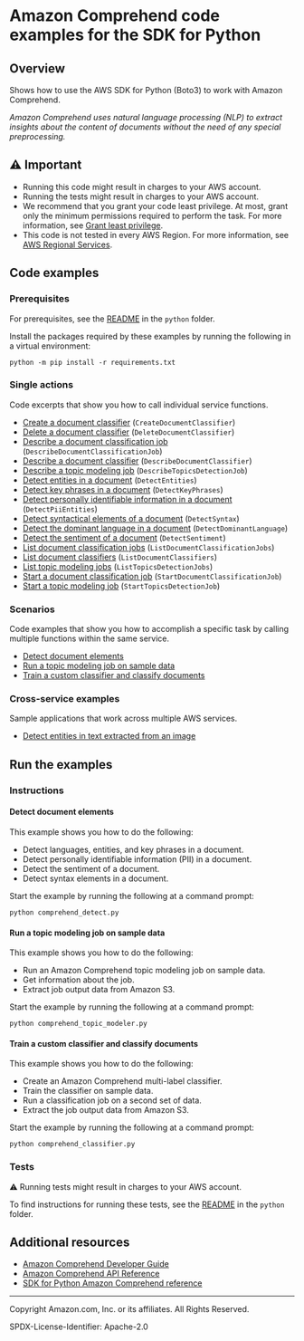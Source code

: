 <!--Generated by WRITEME on 2023-04-12 00:07:37.961645 (UTC)-->
# Amazon Comprehend code examples for the SDK for Python

## Overview

Shows how to use the AWS SDK for Python (Boto3) to work with Amazon Comprehend.

<!--custom.overview.start-->
<!--custom.overview.end-->

*Amazon Comprehend uses natural language processing (NLP) to extract insights about the content of documents without the need of any special preprocessing.*

## ⚠ Important

* Running this code might result in charges to your AWS account.
* Running the tests might result in charges to your AWS account.
* We recommend that you grant your code least privilege. At most, grant only the minimum permissions required to perform the task. For more information, see [Grant least privilege](https://docs.aws.amazon.com/IAM/latest/UserGuide/best-practices.html#grant-least-privilege).
* This code is not tested in every AWS Region. For more information, see [AWS Regional Services](https://aws.amazon.com/about-aws/global-infrastructure/regional-product-services).

<!--custom.important.start-->
<!--custom.important.end-->

## Code examples

### Prerequisites

For prerequisites, see the [README](../../README.md#Prerequisites) in the `python` folder.

Install the packages required by these examples by running the following in a virtual environment:

```
python -m pip install -r requirements.txt
```

<!--custom.prerequisites.start-->
<!--custom.prerequisites.end-->

### Single actions

Code excerpts that show you how to call individual service functions.

* [Create a document classifier](comprehend_classifier.py#L41) (`CreateDocumentClassifier`)
* [Delete a document classifier](comprehend_classifier.py#L119) (`DeleteDocumentClassifier`)
* [Describe a document classification job](comprehend_classifier.py#L179) (`DescribeDocumentClassificationJob`)
* [Describe a document classifier](comprehend_classifier.py#L79) (`DescribeDocumentClassifier`)
* [Describe a topic modeling job](comprehend_topic_modeler.py#L75) (`DescribeTopicsDetectionJob`)
* [Detect entities in a document](comprehend_detect.py#L51) (`DetectEntities`)
* [Detect key phrases in a document](comprehend_detect.py#L73) (`DetectKeyPhrases`)
* [Detect personally identifiable information in a document](comprehend_detect.py#L95) (`DetectPiiEntities`)
* [Detect syntactical elements of a document](comprehend_detect.py#L138) (`DetectSyntax`)
* [Detect the dominant language in a document](comprehend_detect.py#L32) (`DetectDominantLanguage`)
* [Detect the sentiment of a document](comprehend_detect.py#L117) (`DetectSentiment`)
* [List document classification jobs](comprehend_classifier.py#L199) (`ListDocumentClassificationJobs`)
* [List document classifiers](comprehend_classifier.py#L101) (`ListDocumentClassifiers`)
* [List topic modeling jobs](comprehend_topic_modeler.py#L95) (`ListTopicsDetectionJobs`)
* [Start a document classification job](comprehend_classifier.py#L134) (`StartDocumentClassificationJob`)
* [Start a topic modeling job](comprehend_topic_modeler.py#L34) (`StartTopicsDetectionJob`)

### Scenarios

Code examples that show you how to accomplish a specific task by calling multiple
functions within the same service.

* [Detect document elements](comprehend_detect.py) 
* [Run a topic modeling job on sample data](comprehend_topic_modeler.py) 
* [Train a custom classifier and classify documents](comprehend_classifier.py) 

### Cross-service examples

Sample applications that work across multiple AWS services.

* [Detect entities in text extracted from an image](../../cross_service/textract_comprehend_notebook) 

## Run the examples

### Instructions


<!--custom.instructions.start-->
<!--custom.instructions.end-->



#### Detect document elements

This example shows you how to do the following:

* Detect languages, entities, and key phrases in a document.
* Detect personally identifiable information (PII) in a document.
* Detect the sentiment of a document.
* Detect syntax elements in a document.

<!--custom.scenario_prereqs.comprehend_Usage_DetectApis.start-->
<!--custom.scenario_prereqs.comprehend_Usage_DetectApis.end-->

Start the example by running the following at a command prompt:

```
python comprehend_detect.py
```

<!--custom.scenarios.comprehend_Usage_DetectApis.start-->
<!--custom.scenarios.comprehend_Usage_DetectApis.end-->

#### Run a topic modeling job on sample data

This example shows you how to do the following:

* Run an Amazon Comprehend topic modeling job on sample data.
* Get information about the job.
* Extract job output data from Amazon S3.

<!--custom.scenario_prereqs.comprehend_Usage_TopicModeler.start-->
<!--custom.scenario_prereqs.comprehend_Usage_TopicModeler.end-->

Start the example by running the following at a command prompt:

```
python comprehend_topic_modeler.py
```

<!--custom.scenarios.comprehend_Usage_TopicModeler.start-->
<!--custom.scenarios.comprehend_Usage_TopicModeler.end-->

#### Train a custom classifier and classify documents

This example shows you how to do the following:

* Create an Amazon Comprehend multi-label classifier.
* Train the classifier on sample data.
* Run a classification job on a second set of data.
* Extract the job output data from Amazon S3.

<!--custom.scenario_prereqs.comprehend_Usage_ComprehendClassifier.start-->
<!--custom.scenario_prereqs.comprehend_Usage_ComprehendClassifier.end-->

Start the example by running the following at a command prompt:

```
python comprehend_classifier.py
```

<!--custom.scenarios.comprehend_Usage_ComprehendClassifier.start-->
<!--custom.scenarios.comprehend_Usage_ComprehendClassifier.end-->

### Tests

⚠ Running tests might result in charges to your AWS account.


To find instructions for running these tests, see the [README](../../README.md#Tests)
in the `python` folder.



<!--custom.tests.start-->
<!--custom.tests.end-->

## Additional resources

* [Amazon Comprehend Developer Guide](https://docs.aws.amazon.com/comprehend/latest/dg/what-is.html)
* [Amazon Comprehend API Reference](https://docs.aws.amazon.com/comprehend/latest/APIReference/welcome.html)
* [SDK for Python Amazon Comprehend reference](https://boto3.amazonaws.com/v1/documentation/api/latest/reference/services/comprehend.html)

<!--custom.resources.start-->
<!--custom.resources.end-->

---

Copyright Amazon.com, Inc. or its affiliates. All Rights Reserved.

SPDX-License-Identifier: Apache-2.0